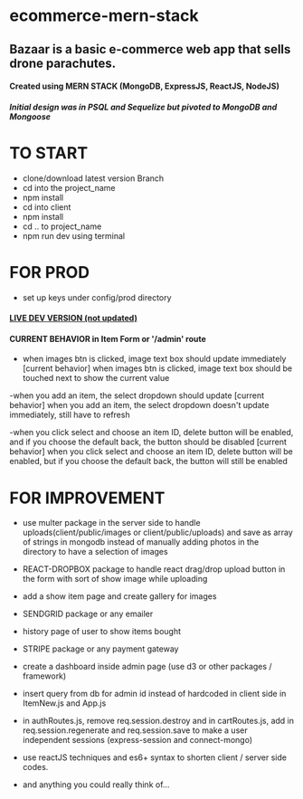 # ecommerce-mern-stack

## Bazaar is a basic e-commerce web app that sells drone parachutes.

#### Created using MERN STACK (MongoDB, ExpressJS, ReactJS, NodeJS)
##### Initial design was in PSQL and Sequelize but pivoted to MongoDB and Mongoose

# TO START

- clone/download latest version Branch
- cd into the project_name
- npm install
- cd into client
- npm install
- cd .. to project_name
- npm run dev using terminal

# FOR PROD

- set up keys under config/prod directory

#### [LIVE DEV VERSION (not updated)](https://pacific-ocean-87710.herokuapp.com/)

#### CURRENT BEHAVIOR in Item Form or '/admin' route
- when images btn is clicked, image text box should update immediately
[current behavior] when images btn is clicked, image text box should be touched next to show the current value

-when you add an item, the select dropdown should update
[current behavior] when you add an item, the select dropdown doesn't update immediately, still have to refresh
 
-when you click select and choose an item ID, delete button will be enabled, and if you choose the default back, the button should be disabled
[current behavior] when you click select and choose an item ID, delete button will be enabled, but if you choose the default back, the button will still be enabled

# FOR IMPROVEMENT

- use multer package in the server side to handle uploads(client/public/images or client/public/uploads) and save as array of strings in mongodb instead of manually adding photos in the directory to have a selection of images

- REACT-DROPBOX package to handle react drag/drop upload button in the form with sort of show image while uploading

- add a show item page and create gallery for images

- SENDGRID package or any emailer

- history page of user to show items bought

- STRIPE package or any payment gateway

- create a dashboard inside admin page (use d3 or other packages / framework)

- insert query from db for admin id instead of hardcoded in client side in ItemNew.js and App.js 

- in authRoutes.js, remove req.session.destroy and in cartRoutes.js, add in req.session.regenerate and req.session.save to make a user independent sessions (express-session and connect-mongo)

- use reactJS techniques and es6+ syntax to shorten client / server side codes.

- and anything you could really think of...
